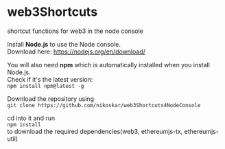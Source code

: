 # web3Shortcuts
shortcut functions for web3 in the node console

Install **Node.js** to use the Node console.<br /> Download here: https://nodejs.org/en/download/

You will also need **npm** which is automatically installed when you install Node.js.<br />
Check if it's the latest version:<br />
        ```npm install npm@latest -g```

Download the repository using <br />
        ```git clone https://github.com/nikoskar/web3Shortcuts4NodeConsole```

cd into it and run <br />
```npm install ```     <br />
to download the required dependencies(web3, ethereumjs-tx, ethereumjs-util)
